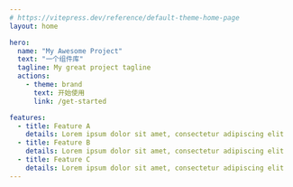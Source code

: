 ```yaml
---
# https://vitepress.dev/reference/default-theme-home-page
layout: home

hero:
  name: "My Awesome Project"
  text: "一个组件库"
  tagline: My great project tagline
  actions:
    - theme: brand
      text: 开始使用
      link: /get-started

features:
  - title: Feature A
    details: Lorem ipsum dolor sit amet, consectetur adipiscing elit
  - title: Feature B
    details: Lorem ipsum dolor sit amet, consectetur adipiscing elit
  - title: Feature C
    details: Lorem ipsum dolor sit amet, consectetur adipiscing elit
---
```

